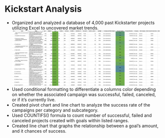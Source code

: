 # Kickstart Analysis

- Organized and analyzed a database of 4,000 past Kickstarter projects utilizing Excel to uncovered market trends.
![Table](Images/FullTable.png)
-	Used conditional formatting to differentiate a columns color depending on whether the associated campaign was successful, failed, canceled, or if it’s currently live.
-	Created pivot chart and line chart to analyze the success rate of the campaigns per category and subcategory.
-	Used COUNTIFS() formula to count number of successful, failed and canceled projects created with goals within listed ranges.
-	Created line chart that graphs the relationship between a goal’s amount, and it chances of success.
